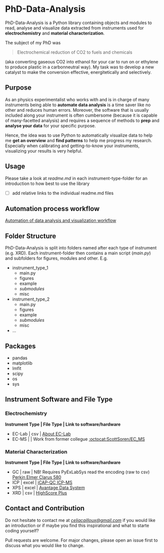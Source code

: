 # PhD-Data-Analysis

PhD-Data-Analysis is a Python library containing objects and modules to read, analyse and visualize data extracted from instruments used for **electrochemistry** and **material characterization**. 

The subject of my PhD was 
> Electrochemical reduction of CO2 to fuels and chemicals

(aka converting gaseous CO2 into ethanol for your car to run on or ethylene to produce plastic in a carbonneutral way). My task was to develop a new catalyst to make the conversion effective, energitetically and selectively.

## Purpose

As an physics experimentalist who works with and is in charge of many instruments being able to **automate data analysis** is a time saver like no other and reduces human errors. Moreover, the software that is usually included along your instrument is often cumbersome (because it is capable of many-facetted analysis) and requires a sequence of methods to **prep** and **analyse your data** for your specific purpose. 

Hence, the idea was to use Python to automatically visualize data to help me **get an overview** and **find patterns** to help me progress my research. Especially when calibrating and getting-to-know your instruments, visualizing your results is very helpful.  

## Usage

Please take a look at *readme.md* in each instrument-type-folder for an introduction to how best to use the library

- [ ] add relative links to the individual readme.md files

## Automation process workflow

[Automation of data analysis and visualization workflow](Data_process_workflow.png) 

## Folder Structure

PhD-Data-Analysis is split into folders named after each type of instrument (e.g. XRD). Each instrument-folder then contains a main script (*main.py*) and subfolders for figures, modules and other. E.g.
- instrument_type_1
  - main.py
  - figures
  - example
  - *submodules*
  - misc
- instrument_type_2
  - main.py
  - figures
  - example
  - *submodules*
  - misc
- ...

## Packages

- pandas
- matplotlib
- lmfit
- scipy
- os
- sys

## Instrument Software and File Type

### Electrochemistry

**Instrument Type | File Type | Link to software/hardware**
- EC-Lab | csv | [About EC-Lab](https://snowhouse.ca/pdf/Biologic%20-%20Ec-Lab.pdf)
- EC-MS  |     | Work from former collegue [:octocat:ScottSoren/EC_MS](https://github.com/ScottSoren/EC_MS)


### Material Characterization

**Instrument Type | File Type | Link to software/hardware**
- GC  | raw   | NB! Requires PyExLabSys read the encoding (raw to csv) [Perkin Elmer Clarus 580](https://www.perkinelmer.com/lab-solutions/resources/docs/GDE_Clarus500-580UserGuide.pdf)
- ICP | excel | [iCAP-QC ICP-MS](https://www.thermofisher.com/order/catalog/product/IQLAAGGAAQFAQKMBIT?ce=E.21CMD.DL107.34553.01&cid=E.21CMD.DL107.34553.01&ef_id=Cj0KCQiAmL-ABhDFARIsAKywVafdhDB3pSLNYfZLbrDsCVPh5PA-6ulw3b8XplKiKTSB_LRYruyXYQ8aAgwhEALw_wcB:G:s&s_kwcid=AL!3652!3!356242366285!e!!g!!icap%20rq%20icp%20ms&gclid=Cj0KCQiAmL-ABhDFARIsAKywVafdhDB3pSLNYfZLbrDsCVPh5PA-6ulw3b8XplKiKTSB_LRYruyXYQ8aAgwhEALw_wcB#/IQLAAGGAAQFAQKMBIT?ce=E.21CMD.DL107.34553.01&cid=E.21CMD.DL107.34553.01&ef_id=Cj0KCQiAmL-ABhDFARIsAKywVafdhDB3pSLNYfZLbrDsCVPh5PA-6ulw3b8XplKiKTSB_LRYruyXYQ8aAgwhEALw_wcB:G:s&s_kwcid=AL!3652!3!356242366285!e!!g!!icap%20rq%20icp%20ms&gclid=Cj0KCQiAmL-ABhDFARIsAKywVafdhDB3pSLNYfZLbrDsCVPh5PA-6ulw3b8XplKiKTSB_LRYruyXYQ8aAgwhEALw_wcB) 
- XPS | excel | [Avantage Data System](https://www.thermofisher.com/order/catalog/product/IQLAADGACKFAKRMAVI#/IQLAADGACKFAKRMAVI)
- XRD | csv   | [HighScore Plus](https://www.malvernpanalytical.com/en/products/category/software/x-ray-diffraction-software/highscore-with-plus-option)

## Contact and Contribution

Do not hesitate to contact me at *celiacailloux@gmail.com* if you would like an introduction or if maybe you find this inspirational and what to starte coding yourself?

Pull requests are welcome. For major changes, please open an issue first to discuss what you would like to change.
